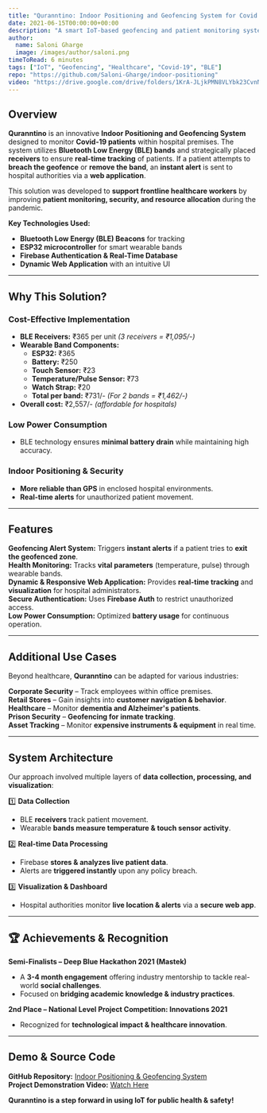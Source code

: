 ```yaml
---
title: "Quranntino: Indoor Positioning and Geofencing System for Covid Hospitals"
date: 2021-06-15T00:00:00+00:00
description: "A smart IoT-based geofencing and patient monitoring system designed to ensure safety and efficiency in Covid hospitals."
author:
  name: Saloni Gharge
  image: /images/author/saloni.png
timeToRead: 6 minutes
tags: ["IoT", "Geofencing", "Healthcare", "Covid-19", "BLE"]
repo: "https://github.com/Saloni-Gharge/indoor-positioning"
video: "https://drive.google.com/drive/folders/1KrA-JLjkPMN8VLYbk23CvnNTNe0pKHVu"
---
```


## Overview  

**Quranntino** is an innovative **Indoor Positioning and Geofencing System** designed to monitor **Covid-19 patients** within hospital premises. The system utilizes **Bluetooth Low Energy (BLE) bands** and strategically placed **receivers** to ensure **real-time tracking** of patients. If a patient attempts to **breach the geofence** or **remove the band**, an **instant alert** is sent to hospital authorities via a **web application**.  

This solution was developed to **support frontline healthcare workers** by improving **patient monitoring, security, and resource allocation** during the pandemic.  

**Key Technologies Used:**  
- **Bluetooth Low Energy (BLE) Beacons** for tracking  
- **ESP32 microcontroller** for smart wearable bands  
- **Firebase Authentication & Real-Time Database**  
- **Dynamic Web Application** with an intuitive UI  

---

## Why This Solution?  

### Cost-Effective Implementation  
- **BLE Receivers:** ₹365 per unit *(3 receivers = ₹1,095/-)*  
- **Wearable Band Components:**  
  - **ESP32:** ₹365  
  - **Battery:** ₹250  
  - **Touch Sensor:** ₹23  
  - **Temperature/Pulse Sensor:** ₹73  
  - **Watch Strap:** ₹20  
  - **Total per band:** ₹731/- *(For 2 bands = ₹1,462/-)*  
- **Overall cost:** ₹2,557/- *(affordable for hospitals)*  

### Low Power Consumption  
- BLE technology ensures **minimal battery drain** while maintaining high accuracy.  

### Indoor Positioning & Security  
- **More reliable than GPS** in enclosed hospital environments.  
- **Real-time alerts** for unauthorized patient movement.  

---

## Features  

**Geofencing Alert System:** Triggers **instant alerts** if a patient tries to **exit the geofenced zone**.  
**Health Monitoring:** Tracks **vital parameters** (temperature, pulse) through wearable bands.  
**Dynamic & Responsive Web Application:** Provides **real-time tracking** and **visualization** for hospital administrators.  
**Secure Authentication:** Uses **Firebase Auth** to restrict unauthorized access.  
**Low Power Consumption:** Optimized **battery usage** for continuous operation.  

---

## Additional Use Cases  

Beyond healthcare, **Quranntino** can be adapted for various industries:  

**Corporate Security** – Track employees within office premises.  
**Retail Stores** – Gain insights into **customer navigation & behavior**.  
**Healthcare** – Monitor **dementia and Alzheimer's patients**.  
**Prison Security** – **Geofencing for inmate tracking**.  
**Asset Tracking** – Monitor **expensive instruments & equipment** in real time.  

---

## System Architecture  

Our approach involved multiple layers of **data collection, processing, and visualization**:

1️⃣ **Data Collection**  
   - BLE **receivers** track patient movement.  
   - Wearable **bands measure temperature & touch sensor activity**.  

2️⃣ **Real-time Data Processing**  
   - Firebase **stores & analyzes live patient data**.  
   - Alerts are **triggered instantly** upon any policy breach.  

3️⃣ **Visualization & Dashboard**  
   - Hospital authorities monitor **live location & alerts** via a **secure web app**.  

---

## 🏆 Achievements & Recognition  

**Semi-Finalists – Deep Blue Hackathon 2021 (Mastek)**  
   - A **3-4 month engagement** offering industry mentorship to tackle real-world **social challenges**.  
   - Focused on **bridging academic knowledge & industry practices**.  

**2nd Place – National Level Project Competition: Innovations 2021**  
   - Recognized for **technological impact & healthcare innovation**.  

---

## Demo & Source Code  

**GitHub Repository:** [Indoor Positioning & Geofencing System](https://github.com/Saloni-Gharge/indoor-positioning)  
**Project Demonstration Video:** [Watch Here](https://drive.google.com/drive/folders/1KrA-JLjkPMN8VLYbk23CvnNTNe0pKHVu)  

**Quranntino is a step forward in using IoT for public health & safety!**  
